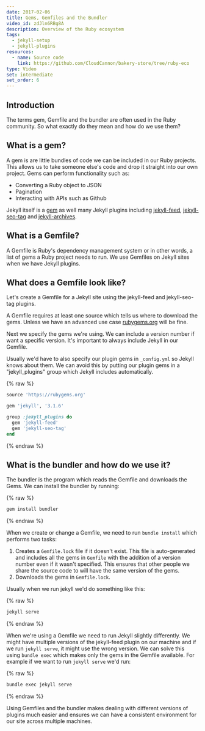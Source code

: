 ```yaml
---
date: 2017-02-06
title: Gems, Gemfiles and the Bundler
video_id: zdJln6RBg8A
description: Overview of the Ruby ecosystem
tags:
  - jekyll-setup
  - jekyll-plugins
resources:
  - name: Source code
    link: https://github.com/CloudCannon/bakery-store/tree/ruby-eco
type: Video
set: intermediate
set_order: 6
---
```

## Introduction

The terms gem, Gemfile and the bundler are often used in the Ruby community. So what exactly do they mean and how do we use them?

## What is a gem?

A gem is are little bundles of code we can be included in our Ruby projects. This allows us to take someone else's code and drop it straight into our own project. Gems can perform functionality such as:

* Converting a Ruby object to JSON
* Pagination
* Interacting with APIs such as Github

Jekyll itself is a [gem](https://rubygems.org/gems/jekyll) as well many Jekyll plugins including [jekyll-feed](https://github.com/jekyll/jekyll-feed), [jekyll-seo-tag](https://github.com/jekyll/jekyll-seo-tag) and [jekyll-archives](https://github.com/jekyll/jekyll-archives).

## What is a Gemfile?

A Gemfile is Ruby's dependency management system or in other words, a list of gems a Ruby project needs to run. We use Gemfiles on Jekyll sites when we have Jekyll plugins.

## What does a Gemfile look like?

Let's create a Gemfile for a Jekyll site using the jekyll-feed and jekyll-seo-tag plugins.

A Gemfile requires at least one source which tells us where to download the gems. Unless we have an advanced use case [rubygems.org](https://rubygems.org) will be fine.

Next we specify the gems we're using. We can include a version number if want a specific version. It's important to always include Jekyll in our Gemfile.

Usually we'd have to also specify our plugin gems in `_config.yml` so Jekyll knows about them. We can avoid this by putting our plugin gems in a "jekyll_plugins" group which Jekyll includes automatically.

{% raw %}
~~~ruby
source 'https://rubygems.org'

gem 'jekyll', '3.1.6'

group :jekyll_plugins do
  gem 'jekyll-feed'
  gem 'jekyll-seo-tag'
end
~~~
{% endraw %}

## What is the bundler and how do we use it?

The bundler is the program which reads the Gemfile and downloads the Gems. We can install the bundler by running:

{% raw %}
~~~bash
gem install bundler
~~~
{% endraw %}

When we create or change a Gemfile, we need to run `bundle install` which performs two tasks:

1. Creates a `Gemfile.lock` file if it doesn't exist. This file is auto-generated and includes all the gems in `Gemfile` with the addition of a version number even if it wasn't specified. This ensures that other people we share the source code to will have the same version of the gems.
2. Downloads the gems in `Gemfile.lock`.

Usually when we run jekyll we'd do something like this:

{% raw %}
~~~bash
jekyll serve
~~~
{% endraw %}

When we're using a Gemfile we need to run Jekyll slightly differently. We might have multiple versions of the jekyll-feed plugin on our machine and if we run `jekyll serve`, it might use the wrong version. We can solve this using `bundle exec` which makes only the gems in the Gemfile available. For example if we want to run `jekyll serve` we'd run:

{% raw %}
~~~bash
bundle exec jekyll serve
~~~
{% endraw %}

Using Gemfiles and the bundler makes dealing with different versions of plugins much easier and ensures we can have a consistent environment for our site across multiple machines.
